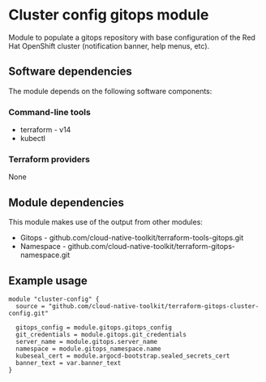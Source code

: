 # Cluster config gitops module

Module to populate a gitops repository with base configuration of the Red Hat OpenShift cluster (notification banner, help menus, etc).


## Software dependencies

The module depends on the following software components:


### Command-line tools

- terraform - v14
- kubectl

### Terraform providers

None

## Module dependencies

This module makes use of the output from other modules:

- Gitops - github.com/cloud-native-toolkit/terraform-tools-gitops.git
- Namespace - github.com/cloud-native-toolkit/terraform-gitops-namespace.git

## Example usage

```hcl-terraform
module "cluster-config" {
  source = "github.com/cloud-native-toolkit/terraform-gitops-cluster-config.git"

  gitops_config = module.gitops.gitops_config
  git_credentials = module.gitops.git_credentials
  server_name = module.gitops.server_name
  namespace = module.gitops_namespace.name
  kubeseal_cert = module.argocd-bootstrap.sealed_secrets_cert
  banner_text = var.banner_text
}
```

